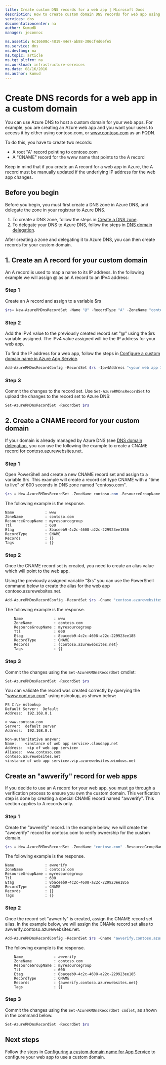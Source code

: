 ```yaml
---
title: Create custom DNS records for a web app | Microsoft Docs
description: How to create custom domain DNS records for web app using Azure DNS.
services: dns
documentationcenter: na
author: KumudD
manager: jeconnoc

ms.assetid: 6c16608c-4819-44e7-ab88-306cf4d6efe5
ms.service: dns
ms.devlang: na
ms.topic: article
ms.tgt_pltfrm: na
ms.workload: infrastructure-services
ms.date: 08/16/2016
ms.author: kumud
---
```


# Create DNS records for a web app in a custom domain

You can use Azure DNS to host a custom domain for your web apps. For example, you are creating an Azure web app and you want your users to access it by either using contoso.com, or www.contoso.com as an FQDN.

To do this, you have to create two records:

* A root "A" record pointing to contoso.com
* A "CNAME" record for the www name that points to the A record

Keep in mind that if you create an A record for a web app in Azure, the A record must be manually updated if the underlying IP address for the web app changes.

## Before you begin

Before you begin, you must first create a DNS zone in Azure DNS, and delegate the zone in your registrar to Azure DNS.

1. To create a DNS zone, follow the steps in [Create a DNS zone](dns-getstarted-create-dnszone.md).
2. To delegate your DNS to Azure DNS, follow the steps in [DNS domain delegation](dns-domain-delegation.md).

After creating a zone and delegating it to Azure DNS, you can then create records for your custom domain.

## 1. Create an A record for your custom domain

An A record is used to map a name to its IP address. In the following example we will assign \@ as an A record to an IPv4 address:

### Step 1

Create an A record and assign to a variable $rs

```powershell
$rs= New-AzureRMDnsRecordSet -Name "@" -RecordType "A" -ZoneName "contoso.com" -ResourceGroupName "MyAzureResourceGroup" -Ttl 600
```

### Step 2

Add the IPv4 value to the previously created record set "\@" using the $rs variable assigned. The IPv4 value assigned will be the IP address for your web app.

To find the IP address for a web app, follow the steps in [Configure a custom domain name in Azure App Service](../app-service/app-service-web-tutorial-custom-domain.md).

```powershell
Add-AzureRMDnsRecordConfig -RecordSet $rs -Ipv4Address "<your web app IP address>"
```

### Step 3

Commit the changes to the record set. Use `Set-AzureRMDnsRecordSet` to upload the changes to the record set to Azure DNS:

```powershell
Set-AzureRMDnsRecordSet -RecordSet $rs
```

## 2. Create a CNAME record for your custom domain

If your domain is already managed by Azure DNS (see [DNS domain delegation](dns-domain-delegation.md), you can use the following the example to create a CNAME record for contoso.azurewebsites.net.

### Step 1

Open PowerShell and create a new CNAME record set and assign to a variable $rs. This example will create a record set type CNAME with a "time to live" of 600 seconds in DNS zone named "contoso.com".

```powershell
$rs = New-AzureRMDnsRecordSet -ZoneName contoso.com -ResourceGroupName myresourcegroup -Name "www" -RecordType "CNAME" -Ttl 600
```

The following example is the response.

```
Name              : www
ZoneName          : contoso.com
ResourceGroupName : myresourcegroup
Ttl               : 600
Etag              : 8baceeb9-4c2c-4608-a22c-229923ee1856
RecordType        : CNAME
Records           : {}
Tags              : {}
```

### Step 2

Once the CNAME record set is created, you need to create an alias value which will point to the web app.

Using the previously assigned variable "$rs" you can use the PowerShell command below to create the alias for the web app contoso.azurewebsites.net.

```powershell
Add-AzureRMDnsRecordConfig -RecordSet $rs -Cname "contoso.azurewebsites.net"
```

The following example is the response.

```
    Name              : www
    ZoneName          : contoso.com
    ResourceGroupName : myresourcegroup
    Ttl               : 600
    Etag              : 8baceeb9-4c2c-4608-a22c-229923ee185
    RecordType        : CNAME
    Records           : {contoso.azurewebsites.net}
    Tags              : {}
```

### Step 3

Commit the changes using the `Set-AzureRMDnsRecordSet` cmdlet:

```powershell
Set-AzureRMDnsRecordSet -RecordSet $rs
```

You can validate the record was created correctly by querying the "www.contoso.com" using nslookup, as shown below:

```
PS C:\> nslookup
Default Server:  Default
Address:  192.168.0.1

> www.contoso.com
Server:  default server
Address:  192.168.0.1

Non-authoritative answer:
Name:    <instance of web app service>.cloudapp.net
Address:  <ip of web app service>
Aliases:  www.contoso.com
contoso.azurewebsites.net
<instance of web app service>.vip.azurewebsites.windows.net
```

## Create an "awverify" record for web apps

If you decide to use an A record for your web app, you must go through a verification process to ensure you own the custom domain. This verification step is done by creating a special CNAME record named "awverify". This section applies to A records only.

### Step 1

Create the "awverify" record. In the example below, we will create the "aweverify" record for contoso.com to verify ownership for the custom domain.

```powershell
$rs = New-AzureRMDnsRecordSet -ZoneName "contoso.com" -ResourceGroupName "myresourcegroup" -Name "awverify" -RecordType "CNAME" -Ttl 600
```

The following example is the response.

```
Name              : awverify
ZoneName          : contoso.com
ResourceGroupName : myresourcegroup
Ttl               : 600
Etag              : 8baceeb9-4c2c-4608-a22c-229923ee1856
RecordType        : CNAME
Records           : {}
Tags              : {}
```

### Step 2

Once the record set "awverify" is created, assign the CNAME record set alias. In the example below, we will assign the CNAMe record set alias to awverify.contoso.azurewebsites.net.

```powershell
Add-AzureRMDnsRecordConfig -RecordSet $rs -Cname "awverify.contoso.azurewebsites.net"
```

The following example is the response.

```
    Name              : awverify
    ZoneName          : contoso.com
    ResourceGroupName : myresourcegroup
    Ttl               : 600
    Etag              : 8baceeb9-4c2c-4608-a22c-229923ee185
    RecordType        : CNAME
    Records           : {awverify.contoso.azurewebsites.net}
    Tags              : {}
```

### Step 3

Commit the changes using the `Set-AzureRMDnsRecordSet cmdlet`, as shown in the command below.

```powershell
Set-AzureRMDnsRecordSet -RecordSet $rs
```

## Next steps

Follow the steps in [Configuring a custom domain name for App Service](../app-service/app-service-web-tutorial-custom-domain.md) to configure your web app to use a custom domain.
